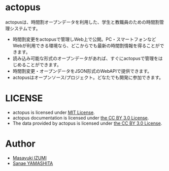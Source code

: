 # actopus

actopusは、時間割オープンデータを利用した、学生と教職員のための時間割管理システムです。 

* 時間割変更をactopusで管理しWeb上で公開。PC・スマートフォンなどWebが利用できる環境なら、どこからでも最新の時間割情報を得ることができます。
* 読み込み可能な形式のオープンデータがあれば、すぐにactopusで管理をはじめることができます。
* 時間割変更・オープンデータをJSON形式のWebAPIで提供できます。
* actopusはオープンソース/プロジェクト。どなたでも開発に参加できます。

# LICENSE

* actopus is licensed under [MIT License](https://github.com/izumin5210/actopus/blob/master/LICENSE).
* actopus documentation is licensed under [the CC BY 3.0 License](http://creativecommons.org/licenses/by/3.0/).
* The data provided by actopus is licensed under [the CC BY 3.0 License](http://creativecommons.org/licenses/by/3.0/).

# Author

* [Masayuki IZUMI](https://github.com/izumin5210)
* [Sanae YAMASHITA](https://github.com/yamasy1549)

